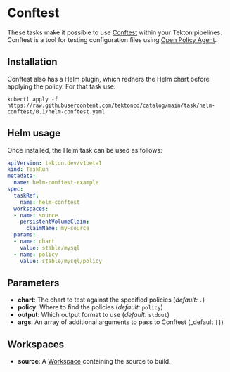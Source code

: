 # Conftest

These tasks make it possible to use [Conftest](https://github.com/instrumenta/conftest) within
your Tekton pipelines. Conftest is a tool for testing configuration files using [Open Policy Agent](https://openpolicyagent.org).

## Installation

Conftest also has a Helm plugin, which redners the Helm chart before applying the policy. For that task use:

```console
kubectl apply -f https://raw.githubusercontent.com/tektoncd/catalog/main/task/helm-conftest/0.1/helm-conftest.yaml
```

## Helm usage


Once installed, the Helm task can be used as follows:

```yaml
apiVersion: tekton.dev/v1beta1
kind: TaskRun
metadata:
  name: helm-conftest-example
spec:
  taskRef:
    name: helm-conftest
  workspaces:
  - name: source
    persistentVolumeClaim:
      claimName: my-source
  params:
  - name: chart
    value: stable/mysql
  - name: policy
    value: stable/mysql/policy
```

## Parameters

* **chart**: The chart to test against the specified policies (_default:_ `.`)
* **policy**: Where to find the policies (_default:_ `policy`)
* **output**: Which output format to use (_default:_ `stdout`)
* **args**: An array of additional arguments to pass to Conftest (_default `[]`)

## Workspaces

* **source**: A [Workspace](https://github.com/tektoncd/pipeline/blob/main/docs/workspaces.md) containing the source to build.
